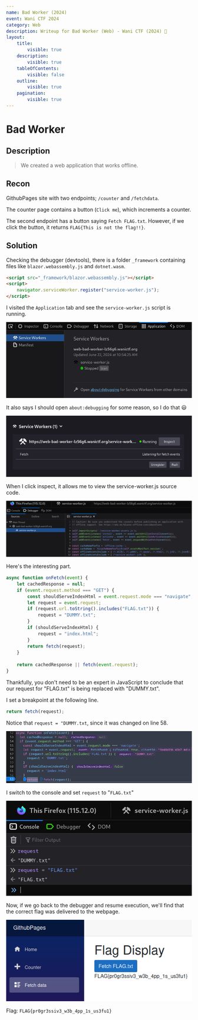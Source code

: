 ```yaml
---
name: Bad Worker (2024)
event: Wani CTF 2024
category: Web
description: Writeup for Bad Worker (Web) - Wani CTF (2024) 💜
layout:
    title:
        visible: true
    description:
        visible: true
    tableOfContents:
        visible: false
    outline:
        visible: true
    pagination:
        visible: true
---
```


# Bad Worker

## Description

> We created a web application that works offline.

## Recon

GithubPages site with two endpoints; `/counter` and `/fetchdata`.

The counter page contains a button (`Click me`), which increments a counter.

The second endpoint has a button saying `Fetch FLAG.txt`. However, if we click the button, it returns `FLAG{This is not the flag!!}`.

## Solution

Checking the debugger (devtools), there is a folder `_framework` containing files like `blazor.webassembly.js` and `dotnet.wasm`.

```html
<script src="_framework/blazor.webassembly.js"></script>
<script>
    navigator.serviceWorker.register("service-worker.js");
</script>
```

I visited the `Application` tab and see the `service-worker.js` script is running.

![image](./images/1.png)

It also says I should open `about:debugging` for some reason, so I do that 😃

![image](./images/2.png)

When I click inspect, it allows me to view the service-worker.js source code.

![image](./images/3.png)

Here's the interesting part.

```js
async function onFetch(event) {
    let cachedResponse = null;
    if (event.request.method === "GET") {
        const shouldServeIndexHtml = event.request.mode === "navigate";
        let request = event.request;
        if (request.url.toString().includes("FLAG.txt")) {
            request = "DUMMY.txt";
        }
        if (shouldServeIndexHtml) {
            request = "index.html";
        }
        return fetch(request);
    }

    return cachedResponse || fetch(event.request);
}
```

Thankfully, you don't need to be an expert in JavaScript to conclude that our request for "FLAG.txt" is being replaced with "DUMMY.txt".

I set a breakpoint at the following line.

```js
return fetch(request);
```

Notice that `request = "DUMMY.txt`, since it was changed on line 58.

![image](./images/4.png)

I switch to the console and set `request` to "`FLAG.txt`"

![image](./images/5.png)

Now, if we go back to the debugger and resume execution, we'll find that the correct flag was delivered to the webpage.

![image](./images/6.png)

Flag: `FLAG{pr0gr3ssiv3_w3b_4pp_1s_us3fu1}`
